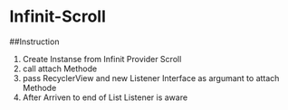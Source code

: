 # Infinit-Scroll

##Instruction

1) Create Instanse from Infinit Provider Scroll 
2) call attach Methode
3) pass RecyclerView and new Listener Interface as argumant to attach Methode
4) After Arriven to end of List Listener is aware  
